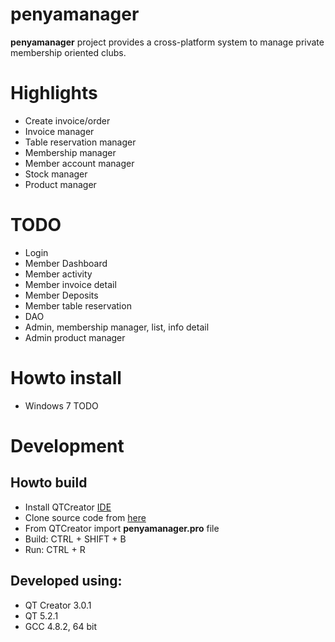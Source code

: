 penyamanager
============

**penyamanager** project provides a cross-platform system to manage private membership oriented clubs.

# Highlights
* Create invoice/order
* Invoice manager
* Table reservation manager
* Membership manager
* Member account manager
* Stock manager
* Product manager

# TODO
* Login
* Member Dashboard
* Member activity
* Member invoice detail
* Member Deposits
* Member table reservation
* DAO
* Admin, membership manager, list, info detail
* Admin product manager

# Howto install
* Windows 7
TODO

# Development

## Howto build
* Install QTCreator [IDE](https://qt-project.org/downloads)
* Clone source code from [here](https://github.com/eguzki/penyamanager)
* From QTCreator import **penyamanager.pro** file
* Build: CTRL + SHIFT + B
* Run: CTRL + R

## Developed using:
* QT Creator 3.0.1
* QT 5.2.1
* GCC 4.8.2, 64 bit
